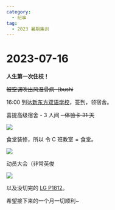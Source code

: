 ```yaml
---
category:
  - 纪事
tag:
  - 2023 暑期集训
---
```


# 2023-07-16

**人生第一次住校！**

~~被空调吹出风湿骨病（bushi~~

16:00 到达[新东方双语学校](https://map.baidu.com/poi/%E9%87%91%E5%8D%8E%E5%B8%82%E6%96%B0%E4%B8%9C%E6%96%B9%E5%8F%8C%E8%AF%AD%E5%AD%A6%E6%A0%A1/@13320302.756819852,3360662.1208026,19z?uid=c3db164f856f2653b5f42f0d&ugc_type=3&ugc_ver=1&device_ratio=2&compat=1&pcevaname=pc4.1&querytype=detailConInfo&da_src=shareurl)，签到，领宿舍。

喜提高级宿舍 - 3 人间 ~~- 体验卡 31 天~~

![](https://i.postimg.cc/qMmdsDVS/2436164a7fbd1cabd911dad1f1536e03.jpg)

食堂装修，所以 $\text{令}\text{ C 班教室} = \text{食堂}$。

![](https://i.postimg.cc/KYbPNf2S/5eb5197bbfdbf31b433e367c200d5fca.jpg)

动员大会（非常英俊

![](https://i.postimg.cc/4xZsNR5C/f7737c723c054fdb31b2323c01398c37.jpg)

以及没切完的 [LG P1812](https://www.luogu.com.cn/problem/P1812)。

希望接下来的一个月一切顺利~
